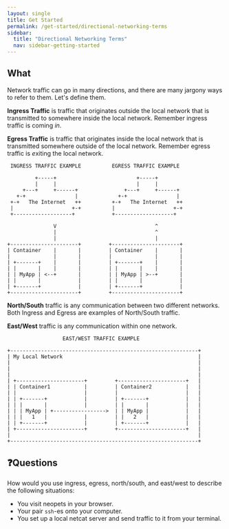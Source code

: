 ```yaml
---
layout: single
title: Get Started
permalink: /get-started/directional-networking-terms
sidebar:
  title: "Directional Networking Terms"
  nav: sidebar-getting-started
---
```


## What

Network traffic can go in many directions, and there are many jargony ways to refer to them. Let's define them.

**Ingress Traffic** is traffic that originates outside the local network that is transmitted to somewhere inside the local network. Remember ingress traffic is coming *in*.

**Egress Traffic** is traffic that originates inside the local network that is transmitted somewhere outside of the local network. Remember egress traffic is *e*xiting the local network.

```
 INGRESS TRAFFIC EXAMPLE          EGRESS TRAFFIC EXAMPLE

         +-----+                          +-----+
         |     |                          |     |
     +---+     +------+               +---+     +------+
   +-+                |             +-+                |
 +-+   The Internet   ++          +-+   The Internet   ++
 |                   +-+          |                   +-+
 +-------------------+            +-------------------+

               V                                ^
               |                                ^
               |                                |
+----------------------+         +----------------------+
| Container    |       |         | Container    |       |
|              |       |         |              |       |
| +-------+    |       |         | +-------+    |       |
| |       |    |       |         | |       |    |       |
| | MyApp | <--+       |         | | MyApp | >--+       |
| |       |            |         | |       |            |
| +-------+            |         | +-------+            |
+----------------------+         +----------------------+

```

**North/South** traffic is any communication between two different networks.  Both Ingress and Egress are examples of North/South traffic.

**East/West** traffic is any communication within one network.

```
                  EAST/WEST TRAFFIC EXAMPLE

+-------------------------------------------------------------+
| My Local Network                                            |
|                                                             |
|                                                             |
|                                                             |
| +----------------------+         +----------------------+   |
| | Container1           |         | Container2           |   |
| |                      |         |                      |   |
| | +-------+            |         | +-------+            |   |
| | |       |            |         | |       |            |   |
| | | MyApp | +----------------->  | | MyApp |            |   |
| | |   1   |            |         | |   2   |            |   |
| | +-------+            |         | +-------+            |   |
| +----------------------+         +----------------------+   |
|                                                             |
+-------------------------------------------------------------+

```

## ❓Questions

How would you use ingress, egress, north/south, and east/west to describe the following situations:
- You visit neopets in your browser.
- Your pair `ssh`-es onto your computer.
- You set up a local netcat server and send traffic to it from your terminal.

